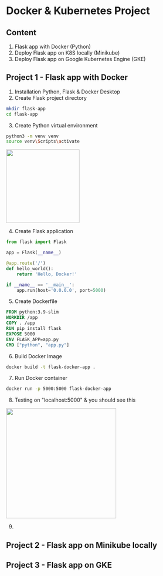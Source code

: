 # Docker & Kubernetes Project

## Content ##
1. Flask app with Docker (Python)
2. Deploy Flask app on K8S locally (Minikube)
3. Deploy Flask app on Google Kubernetes Engine (GKE)


## Project 1 - Flask app with Docker ## 
1. Installation Python, Flask & Docker Desktop
2. Create Flask project directory
```bash
mkdir flask-app
cd flask-app
```
3. Create Python virtual environment
```bash
python3 -m venv venv
source venv\Scripts\activate
```
<img src="https://github.com/user-attachments/assets/5e69cab8-5cc9-4a57-9aa0-9c9e97e8b2ed" width="200" />

4. Create Flask application
```python
from flask import Flask

app = Flask(__name__)

@app.route('/')
def hello_world():
    return 'Hello, Docker!'

if __name__ == '__main__':
    app.run(host='0.0.0.0', port=5000)
```
5. Create Dockerfile
```dockerfile
FROM python:3.9-slim
WORKDIR /app
COPY . /app
RUN pip install flask
EXPOSE 5000
ENV FLASK_APP=app.py
CMD ["python", "app.py"]
```
6. Build Docker Image
```bash
docker build -t flask-docker-app .
```
7. Run Docker container
```bash
docker run -p 5000:5000 flask-docker-app
```
8. Testing on "localhost:5000" & you should see this

<img src="https://github.com/user-attachments/assets/82456aba-42a3-4934-90c3-de1d57df029c" width="300" />

9.  
   


## Project 2 - Flask app on Minikube locally ##


## Project 3 - Flask app on GKE ##
